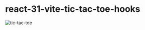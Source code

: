 # react-31-vite-tic-tac-toe-hooks

![tic-tac-toe](https://user-images.githubusercontent.com/61388692/196058766-43e7bd1c-1855-4e9a-afb1-7a852f7cbbc9.jpg)
